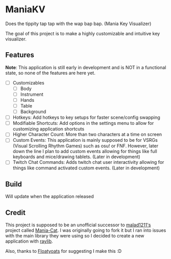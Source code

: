 # ManiaKV
Does the tippity tap tap with the wap bap bap. (Mania Key Visualizer)

The goal of this project is to make a highly customizable and intuitive key visualizer.

## Features
**Note**: This application is still early in development and is NOT in a functional state, so none of the features are here yet.

- [ ] Customizables
	- [ ] Body
	- [ ] Instrument
	- [ ] Hands
	- [ ] Table
	- [ ] Background
- [ ] Hotkeys: Add hotkeys to key setups for faster scene/config swapping
- [ ] Modifiable Shortcuts: Add options in the settings menu to allow for customizing application shortcuts
- [ ] Higher Character Count: More than two characters at a time on screen
- [ ] Custom Events: This application is mainly supposed to be for VSRGs (Visual Scrolling Rhythm Games) such as osu! or FNF. However, later down the line I plan to add custom events allowing for things like full keyboards and mice/drawing tablets. (Later in development)
- [ ] Twitch Chat Commands: Adds twitch chat user interactivity allowing for things like command activated custom events. (Later in development)

## Build
Will update when the application released

## Credit
This project is supposed to be an unofficial successor to [malad1211's](https://github.com/malad1211) project called [Mania-Cat](https://github.com/malad1211/Mania-Cat). 
I was originally going to fork it but I ran into issues with the main library they were using so I decided to create a new application with [raylib](https://github.com/raysan5/raylib).

Also, thanks to [Floatyoats](https://github.com/Floatyoats) for suggesting I make this :D